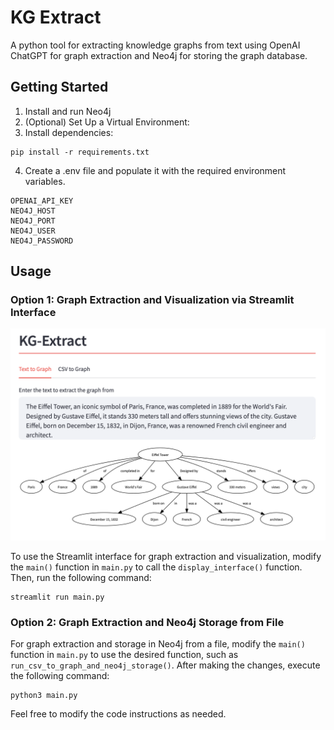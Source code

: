 # KG Extract
A python tool for extracting knowledge graphs from text using OpenAI ChatGPT for graph extraction and Neo4j for storing the graph database.

## Getting Started
1. Install and run Neo4j
2. (Optional) Set Up a Virtual Environment:
3. Install dependencies:
  
```
pip install -r requirements.txt
```

4. Create a .env file and populate it with the required environment variables.
  
```
OPENAI_API_KEY
NEO4J_HOST
NEO4J_PORT
NEO4J_USER
NEO4J_PASSWORD
```


## Usage 

### Option 1: Graph Extraction and Visualization via Streamlit Interface

![Alt text](files/streamlit_screenshot.png)

To use the Streamlit interface for graph extraction and visualization, modify the `main()` function in `main.py` to call the `display_interface()` function. Then, run the following command:
```
streamlit run main.py
```

### Option 2: Graph Extraction and Neo4j Storage from File
For graph extraction and storage in Neo4j from a file, modify the `main()` function in `main.py` to use the desired function, such as `run_csv_to_graph_and_neo4j_storage()`. After making the changes, execute the following command:

```
python3 main.py
```

Feel free to modify the code instructions as needed.
